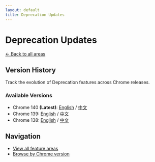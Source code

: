 ```yaml
---
layout: default
title: Deprecation Updates
---
```


# Deprecation Updates

[← Back to all areas](../index.html)

## Version History

Track the evolution of Deprecation features across Chrome releases.

### Available Versions

- Chrome 140 **(Latest)**: [English](./chrome-140-en.html) / [中文](./chrome-140-zh.html)
- Chrome 139: [English](./chrome-139-en.html) / [中文](./chrome-139-zh.html)
- Chrome 138: [English](./chrome-138-en.html) / [中文](./chrome-138-zh.html)

## Navigation

- [View all feature areas](../index.html)
- [Browse by Chrome version](../../versions/index.html)
